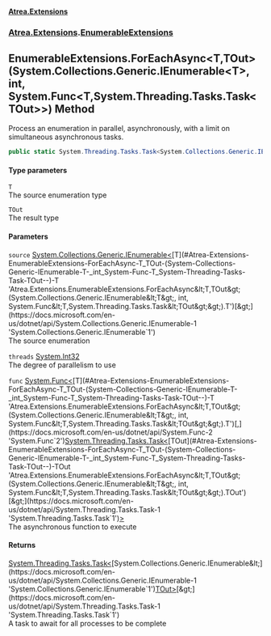 #### [Atrea.Extensions](./index.md 'index')
### [Atrea.Extensions](./Atrea-Extensions.md 'Atrea.Extensions').[EnumerableExtensions](./Atrea-Extensions-EnumerableExtensions.md 'Atrea.Extensions.EnumerableExtensions')
## EnumerableExtensions.ForEachAsync&lt;T,TOut&gt;(System.Collections.Generic.IEnumerable&lt;T&gt;, int, System.Func&lt;T,System.Threading.Tasks.Task&lt;TOut&gt;&gt;) Method
Process an enumeration in parallel, asynchronously, with a limit on simultaneous asynchronous tasks.  
```csharp
public static System.Threading.Tasks.Task<System.Collections.Generic.IEnumerable<TOut>> ForEachAsync<T,TOut>(this System.Collections.Generic.IEnumerable<T> source, int threads, System.Func<T,System.Threading.Tasks.Task<TOut>> func);
```
#### Type parameters
<a name='Atrea-Extensions-EnumerableExtensions-ForEachAsync-T_TOut-(System-Collections-Generic-IEnumerable-T-_int_System-Func-T_System-Threading-Tasks-Task-TOut--)-T'></a>
`T`  
The source enumeration type  
  
<a name='Atrea-Extensions-EnumerableExtensions-ForEachAsync-T_TOut-(System-Collections-Generic-IEnumerable-T-_int_System-Func-T_System-Threading-Tasks-Task-TOut--)-TOut'></a>
`TOut`  
The result type  
  
#### Parameters
<a name='Atrea-Extensions-EnumerableExtensions-ForEachAsync-T_TOut-(System-Collections-Generic-IEnumerable-T-_int_System-Func-T_System-Threading-Tasks-Task-TOut--)-source'></a>
`source` [System.Collections.Generic.IEnumerable&lt;](https://docs.microsoft.com/en-us/dotnet/api/System.Collections.Generic.IEnumerable-1 'System.Collections.Generic.IEnumerable`1')[T](#Atrea-Extensions-EnumerableExtensions-ForEachAsync-T_TOut-(System-Collections-Generic-IEnumerable-T-_int_System-Func-T_System-Threading-Tasks-Task-TOut--)-T 'Atrea.Extensions.EnumerableExtensions.ForEachAsync&lt;T,TOut&gt;(System.Collections.Generic.IEnumerable&lt;T&gt;, int, System.Func&lt;T,System.Threading.Tasks.Task&lt;TOut&gt;&gt;).T')[&gt;](https://docs.microsoft.com/en-us/dotnet/api/System.Collections.Generic.IEnumerable-1 'System.Collections.Generic.IEnumerable`1')  
The source enumeration  
  
<a name='Atrea-Extensions-EnumerableExtensions-ForEachAsync-T_TOut-(System-Collections-Generic-IEnumerable-T-_int_System-Func-T_System-Threading-Tasks-Task-TOut--)-threads'></a>
`threads` [System.Int32](https://docs.microsoft.com/en-us/dotnet/api/System.Int32 'System.Int32')  
The degree of parallelism to use  
  
<a name='Atrea-Extensions-EnumerableExtensions-ForEachAsync-T_TOut-(System-Collections-Generic-IEnumerable-T-_int_System-Func-T_System-Threading-Tasks-Task-TOut--)-func'></a>
`func` [System.Func&lt;](https://docs.microsoft.com/en-us/dotnet/api/System.Func-2 'System.Func`2')[T](#Atrea-Extensions-EnumerableExtensions-ForEachAsync-T_TOut-(System-Collections-Generic-IEnumerable-T-_int_System-Func-T_System-Threading-Tasks-Task-TOut--)-T 'Atrea.Extensions.EnumerableExtensions.ForEachAsync&lt;T,TOut&gt;(System.Collections.Generic.IEnumerable&lt;T&gt;, int, System.Func&lt;T,System.Threading.Tasks.Task&lt;TOut&gt;&gt;).T')[,](https://docs.microsoft.com/en-us/dotnet/api/System.Func-2 'System.Func`2')[System.Threading.Tasks.Task&lt;](https://docs.microsoft.com/en-us/dotnet/api/System.Threading.Tasks.Task-1 'System.Threading.Tasks.Task`1')[TOut](#Atrea-Extensions-EnumerableExtensions-ForEachAsync-T_TOut-(System-Collections-Generic-IEnumerable-T-_int_System-Func-T_System-Threading-Tasks-Task-TOut--)-TOut 'Atrea.Extensions.EnumerableExtensions.ForEachAsync&lt;T,TOut&gt;(System.Collections.Generic.IEnumerable&lt;T&gt;, int, System.Func&lt;T,System.Threading.Tasks.Task&lt;TOut&gt;&gt;).TOut')[&gt;](https://docs.microsoft.com/en-us/dotnet/api/System.Threading.Tasks.Task-1 'System.Threading.Tasks.Task`1')[&gt;](https://docs.microsoft.com/en-us/dotnet/api/System.Func-2 'System.Func`2')  
The asynchronous function to execute  
  
#### Returns
[System.Threading.Tasks.Task&lt;](https://docs.microsoft.com/en-us/dotnet/api/System.Threading.Tasks.Task-1 'System.Threading.Tasks.Task`1')[System.Collections.Generic.IEnumerable&lt;](https://docs.microsoft.com/en-us/dotnet/api/System.Collections.Generic.IEnumerable-1 'System.Collections.Generic.IEnumerable`1')[TOut](#Atrea-Extensions-EnumerableExtensions-ForEachAsync-T_TOut-(System-Collections-Generic-IEnumerable-T-_int_System-Func-T_System-Threading-Tasks-Task-TOut--)-TOut 'Atrea.Extensions.EnumerableExtensions.ForEachAsync&lt;T,TOut&gt;(System.Collections.Generic.IEnumerable&lt;T&gt;, int, System.Func&lt;T,System.Threading.Tasks.Task&lt;TOut&gt;&gt;).TOut')[&gt;](https://docs.microsoft.com/en-us/dotnet/api/System.Collections.Generic.IEnumerable-1 'System.Collections.Generic.IEnumerable`1')[&gt;](https://docs.microsoft.com/en-us/dotnet/api/System.Threading.Tasks.Task-1 'System.Threading.Tasks.Task`1')  
A task to await for all processes to be complete  
